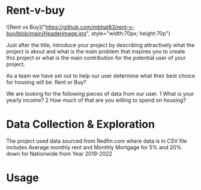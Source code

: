 # Rent-v-buy
![Rent vs Buy]("https://github.com/mbhat83/rent-v-buy/blob/main/Headerimage.jpg", style="width:70px; height:70p")

Just after the title, introduce your project by describing attractively what the project is about and what is the main problem that inspires you to create this project or what is the main contribution for the potential user of your project.

As a team we have set out to help our user determine what their best choice for housing will be. Rent or Buy?

We are looking for the following pieces of data from our user.
1 What is your yearly income?
2 How much of that are you willing to spend on housing?


# Data Collection & Exploration 

The project used data sourced from Redfin.com where data is in CSV file includes Average monthly rent and Monthly Mortgage for 5% and 20% down for Nationwide from Year 2019-2022



# Usage 
